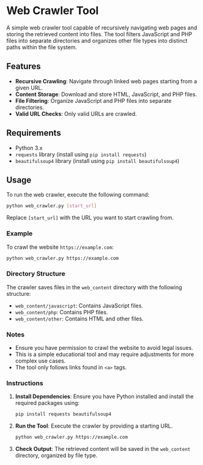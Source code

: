 # Web Crawler Tool

A simple web crawler tool capable of recursively navigating web pages and storing the retrieved content into files. The tool filters JavaScript and PHP files into separate directories and organizes other file types into distinct paths within the file system.

## Features

- **Recursive Crawling**: Navigate through linked web pages starting from a given URL.
- **Content Storage**: Download and store HTML, JavaScript, and PHP files.
- **File Filtering**: Organize JavaScript and PHP files into separate directories.
- **Valid URL Checks**: Only valid URLs are crawled.

## Requirements

- Python 3.x
- `requests` library (install using `pip install requests`)
- `beautifulsoup4` library (install using `pip install beautifulsoup4`)

## Usage

To run the web crawler, execute the following command:

```bash
python web_crawler.py [start_url]
```

Replace `[start_url]` with the URL you want to start crawling from.

### Example

To crawl the website `https://example.com`:

```bash
python web_crawler.py https://example.com
```

### Directory Structure

The crawler saves files in the `web_content` directory with the following structure:

- `web_content/javascript`: Contains JavaScript files.
- `web_content/php`: Contains PHP files.
- `web_content/other`: Contains HTML and other files.

### Notes

- Ensure you have permission to crawl the website to avoid legal issues.
- This is a simple educational tool and may require adjustments for more complex use cases.
- The tool only follows links found in `<a>` tags.


### Instructions

1. **Install Dependencies**: Ensure you have Python installed and install the required packages using:

   ```bash
   pip install requests beautifulsoup4
   ```

2. **Run the Tool**: Execute the crawler by providing a starting URL.

   ```bash
   python web_crawler.py https://example.com
   ```

3. **Check Output**: The retrieved content will be saved in the `web_content` directory, organized by file type.
